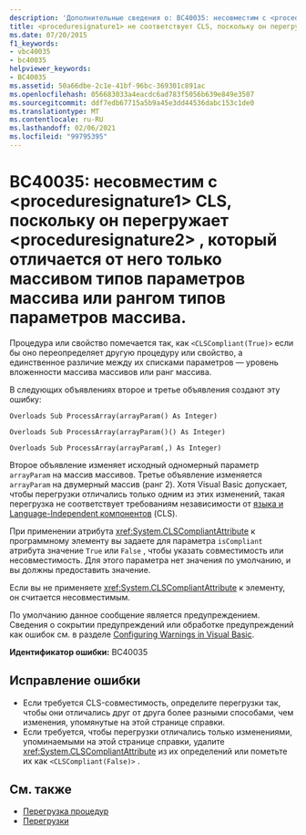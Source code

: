 ```yaml
---
description: 'Дополнительные сведения о: BC40035: несовместим с <proceduresignature1> CLS, так как он перегружает <proceduresignature2> , который отличается от него только массивом типов параметров массива или рангом типов параметров массива.'
title: <proceduresignature1> не соответствует CLS, поскольку он перегружает <proceduresignature2>, который отличается от него только массивом типов параметров или рангом типов параметра массива
ms.date: 07/20/2015
f1_keywords:
- vbc40035
- bc40035
helpviewer_keywords:
- BC40035
ms.assetid: 50a66dbe-2c1e-41bf-96bc-369301c891ac
ms.openlocfilehash: 056683033a4eacdc6ad783f5056b639e849e3507
ms.sourcegitcommit: ddf7edb67715a5b9a45e3dd44536dabc153c1de0
ms.translationtype: MT
ms.contentlocale: ru-RU
ms.lasthandoff: 02/06/2021
ms.locfileid: "99795395"
---
```

# <a name="bc40035-proceduresignature1-is-not-cls-compliant-because-it-overloads-proceduresignature2-which-differs-from-it-only-by-array-of-array-parameter-types-or-by-the-rank-of-the-array-parameter-types"></a>BC40035: несовместим с \<proceduresignature1> CLS, поскольку он перегружает \<proceduresignature2> , который отличается от него только массивом типов параметров массива или рангом типов параметров массива.

Процедура или свойство помечается так, как `<CLSCompliant(True)>` если бы оно переопределяет другую процедуру или свойство, а единственное различие между их списками параметров — уровень вложенности массива массивов или ранг массива.

 В следующих объявлениях второе и третье объявления создают эту ошибку:

 `Overloads Sub ProcessArray(arrayParam() As Integer)`

 `Overloads Sub ProcessArray(arrayParam()() As Integer)`

 `Overloads Sub ProcessArray(arrayParam(,) As Integer)`

 Второе объявление изменяет исходный одномерный параметр `arrayParam` на массив массивов. Третье объявление изменяется `arrayParam` на двумерный массив (ранг 2). Хотя Visual Basic допускает, чтобы перегрузки отличались только одним из этих изменений, такая перегрузка не соответствует требованиям независимости от [языка и Language-Independent компонентов](../../../standard/language-independence-and-language-independent-components.md) (CLS).

 При применении атрибута <xref:System.CLSCompliantAttribute> к программному элементу вы задаете для параметра `isCompliant` атрибута значение `True` или `False` , чтобы указать совместимость или несовместимость. Для этого параметра нет значения по умолчанию, и вы должны предоставить значение.

 Если вы не применяете <xref:System.CLSCompliantAttribute> к элементу, он считается несовместимым.

 По умолчанию данное сообщение является предупреждением. Сведения о сокрытии предупреждений или обработке предупреждений как ошибок см. в разделе [Configuring Warnings in Visual Basic](/visualstudio/ide/configuring-warnings-in-visual-basic).

 **Идентификатор ошибки:** BC40035

## <a name="to-correct-this-error"></a>Исправление ошибки

- Если требуется CLS-совместимость, определите перегрузки так, чтобы они отличались друг от друга более разными способами, чем изменения, упомянутые на этой странице справки.
- Если требуется, чтобы перегрузки отличались только изменениями, упоминаемыми на этой странице справки, удалите <xref:System.CLSCompliantAttribute> из их определений или пометьте их как `<CLSCompliant(False)>` .

## <a name="see-also"></a>См. также

- [Перегрузка процедур](../../programming-guide/language-features/procedures/procedure-overloading.md)
- [Перегрузки](../modifiers/overloads.md)
